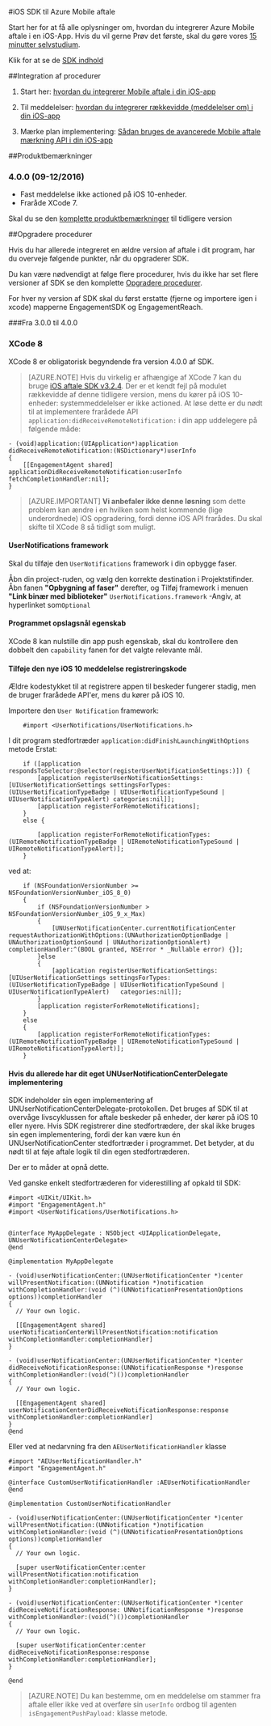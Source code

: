 <properties
    pageTitle="Azure Mobile aftale iOS SDK oversigt | Microsoft Azure"
    description="Seneste opdateringer og procedurer til iOS SDK til Azure Mobile aftale"
    services="mobile-engagement"
    documentationCenter="mobile"
    authors="piyushjo"
    manager="erikre"
    editor="" />

<tags
    ms.service="mobile-engagement"
    ms.workload="mobile"
    ms.tgt_pltfrm="mobile-ios"
    ms.devlang="objective-c"
    ms.topic="article"
    ms.date="09/14/2016"
    ms.author="piyushjo" />

#<a name="ios-sdk-for-azure-mobile-engagement"></a>iOS SDK til Azure Mobile aftale

Start her for at få alle oplysninger om, hvordan du integrerer Azure Mobile aftale i en iOS-App. Hvis du vil gerne Prøv det første, skal du gøre vores [15 minutter selvstudium](mobile-engagement-ios-get-started.md).

Klik for at se de [SDK indhold](mobile-engagement-ios-sdk-content.md)

##<a name="integration-procedures"></a>Integration af procedurer
1. Start her: [hvordan du integrerer Mobile aftale i din iOS-app](mobile-engagement-ios-integrate-engagement.md)

2. Til meddelelser: [hvordan du integrerer rækkevidde (meddelelser om) i din iOS-app](mobile-engagement-ios-integrate-engagement-reach.md)

3. Mærke plan implementering: [Sådan bruges de avancerede Mobile aftale mærkning API i din iOS-app](mobile-engagement-ios-use-engagement-api.md)


##<a name="release-notes"></a>Produktbemærkninger

### <a name="400-09122016"></a>4.0.0 (09-12/2016)

-   Fast meddelelse ikke actioned på iOS 10-enheder.
-   Fraråde XCode 7.

Skal du se den [komplette produktbemærkninger](mobile-engagement-ios-release-notes.md) til tidligere version

##<a name="upgrade-procedures"></a>Opgradere procedurer

Hvis du har allerede integreret en ældre version af aftale i dit program, har du overveje følgende punkter, når du opgraderer SDK.

Du kan være nødvendigt at følge flere procedurer, hvis du ikke har set flere versioner af SDK se den komplette [Opgradere procedurer](mobile-engagement-ios-upgrade-procedure.md).

For hver ny version af SDK skal du først erstatte (fjerne og importere igen i xcode) mapperne EngagementSDK og EngagementReach.

###<a name="from-300-to-400"></a>Fra 3.0.0 til 4.0.0

### <a name="xcode-8"></a>XCode 8
XCode 8 er obligatorisk begyndende fra version 4.0.0 af SDK.

> [AZURE.NOTE] Hvis du virkelig er afhængige af XCode 7 kan du bruge [iOS aftale SDK v3.2.4](https://aka.ms/r6oouh). Der er et kendt fejl på modulet rækkevidde af denne tidligere version, mens du kører på iOS 10-enheder: systemmeddelelser er ikke actioned. At løse dette er du nødt til at implementere frarådede API `application:didReceiveRemoteNotification:` i din app uddelegere på følgende måde:

    - (void)application:(UIApplication*)application
    didReceiveRemoteNotification:(NSDictionary*)userInfo
    {
        [[EngagementAgent shared] applicationDidReceiveRemoteNotification:userInfo fetchCompletionHandler:nil];
    }

> [AZURE.IMPORTANT] **Vi anbefaler ikke denne løsning** som dette problem kan ændre i en hvilken som helst kommende (lige underordnede) iOS opgradering, fordi denne iOS API frarådes. Du skal skifte til XCode 8 så tidligt som muligt.

#### <a name="usernotifications-framework"></a>UserNotifications framework
Skal du tilføje den `UserNotifications` framework i din opbygge faser.

Åbn din project-ruden, og vælg den korrekte destination i Projektstifinder. Åbn fanen **"Opbygning af faser"** derefter, og Tilføj framework i menuen **"Link binær med biblioteker"** `UserNotifications.framework` -Angiv, at hyperlinket som`Optional`

#### <a name="application-push-capability"></a>Programmet opslagsnål egenskab
XCode 8 kan nulstille din app push egenskab, skal du kontrollere den dobbelt den `capability` fanen for det valgte relevante mål.

#### <a name="add-the-new-ios-10-notification-registration-code"></a>Tilføje den nye iOS 10 meddelelse registreringskode
Ældre kodestykket til at registrere appen til beskeder fungerer stadig, men de bruger frarådede API'er, mens du kører på iOS 10. 

Importere den `User Notification` framework:

        #import <UserNotifications/UserNotifications.h>

I dit program stedfortræder `application:didFinishLaunchingWithOptions` metode Erstat:

        if ([application respondsToSelector:@selector(registerUserNotificationSettings:)]) {
            [application registerUserNotificationSettings:[UIUserNotificationSettings settingsForTypes:(UIUserNotificationTypeBadge | UIUserNotificationTypeSound | UIUserNotificationTypeAlert) categories:nil]];
            [application registerForRemoteNotifications];
        }
        else {

            [application registerForRemoteNotificationTypes:(UIRemoteNotificationTypeBadge | UIRemoteNotificationTypeSound | UIRemoteNotificationTypeAlert)];
        }

ved at:

        if (NSFoundationVersionNumber >= NSFoundationVersionNumber_iOS_8_0)
        {
            if (NSFoundationVersionNumber > NSFoundationVersionNumber_iOS_9_x_Max)
            {
                [UNUserNotificationCenter.currentNotificationCenter requestAuthorizationWithOptions:(UNAuthorizationOptionBadge | UNAuthorizationOptionSound | UNAuthorizationOptionAlert) completionHandler:^(BOOL granted, NSError * _Nullable error) {}];
            }else
            {
                [application registerUserNotificationSettings:[UIUserNotificationSettings settingsForTypes:(UIUserNotificationTypeBadge | UIUserNotificationTypeSound | UIUserNotificationTypeAlert)   categories:nil]];
            }
            [application registerForRemoteNotifications];
        }
        else
        {
            [application registerForRemoteNotificationTypes:(UIRemoteNotificationTypeBadge | UIRemoteNotificationTypeSound | UIRemoteNotificationTypeAlert)];
        }

#### <a name="if-you-already-have-your-own-unusernotificationcenterdelegate-implementation"></a>Hvis du allerede har dit eget UNUserNotificationCenterDelegate implementering

SDK indeholder sin egen implementering af UNUserNotificationCenterDelegate-protokollen. Det bruges af SDK til at overvåge livscyklussen for aftale beskeder på enheder, der kører på iOS 10 eller nyere. Hvis SDK registrerer dine stedfortrædere, der skal ikke bruges sin egen implementering, fordi der kan være kun én UNUserNotificationCenter stedfortræder i programmet. Det betyder, at du nødt til at føje aftale logik til din egen stedfortræderen.

Der er to måder at opnå dette.

Ved ganske enkelt stedfortræderen for viderestilling af opkald til SDK:

    #import <UIKit/UIKit.h>
    #import "EngagementAgent.h"
    #import <UserNotifications/UserNotifications.h>


    @interface MyAppDelegate : NSObject <UIApplicationDelegate, UNUserNotificationCenterDelegate>
    @end

    @implementation MyAppDelegate

    - (void)userNotificationCenter:(UNUserNotificationCenter *)center willPresentNotification:(UNNotification *)notification withCompletionHandler:(void (^)(UNNotificationPresentationOptions options))completionHandler
    {
      // Your own logic.

      [[EngagementAgent shared] userNotificationCenterWillPresentNotification:notification withCompletionHandler:completionHandler]
    }

    - (void)userNotificationCenter:(UNUserNotificationCenter *)center didReceiveNotificationResponse:(UNNotificationResponse *)response withCompletionHandler:(void(^)())completionHandler
    {
      // Your own logic.

      [[EngagementAgent shared] userNotificationCenterDidReceiveNotificationResponse:response withCompletionHandler:completionHandler]
    }
    @end

Eller ved at nedarvning fra den `AEUserNotificationHandler` klasse

    #import "AEUserNotificationHandler.h"
    #import "EngagementAgent.h"

    @interface CustomUserNotificationHandler :AEUserNotificationHandler
    @end

    @implementation CustomUserNotificationHandler

    - (void)userNotificationCenter:(UNUserNotificationCenter *)center willPresentNotification:(UNNotification *)notification withCompletionHandler:(void (^)(UNNotificationPresentationOptions options))completionHandler
    {
      // Your own logic.

      [super userNotificationCenter:center willPresentNotification:notification withCompletionHandler:completionHandler];
    }

    - (void)userNotificationCenter:(UNUserNotificationCenter *)center didReceiveNotificationResponse: UNNotificationResponse *)response withCompletionHandler:(void(^)())completionHandler
    {
      // Your own logic.

      [super userNotificationCenter:center didReceiveNotificationResponse:response withCompletionHandler:completionHandler];
    }

    @end

> [AZURE.NOTE] Du kan bestemme, om en meddelelse om stammer fra aftale eller ikke ved at overføre sin `userInfo` ordbog til agenten `isEngagementPushPayload:` klasse metode.